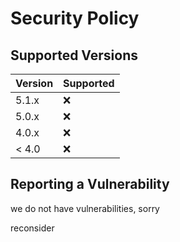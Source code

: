 # Security Policy

## Supported Versions

<!-- Use this section to tell people about which versions of your project are
currently being supported with security updates. -->

| Version | Supported          |
| ------- | ------------------ |
| 5.1.x   | :x: |
| 5.0.x   | :x:                |
| 4.0.x   | :x: |
| < 4.0   | :x:                |

## Reporting a Vulnerability

<!-- Use this section to tell people how to report a vulnerability.

Tell them where to go, how often they can expect to get an update on a
reported vulnerability, what to expect if the vulnerability is accepted or
declined, etc. -->

we do not have vulnerabilities, sorry


reconsider
